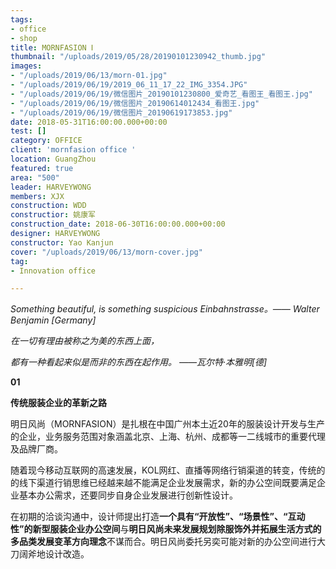 ```yaml
---
tags:
- office
- shop
title: MORNFASION Ⅰ
thumbnail: "/uploads/2019/05/28/20190101230942_thumb.jpg"
images:
- "/uploads/2019/06/13/morn-01.jpg"
- "/uploads/2019/06/19/2019_06_11_17_22_IMG_3354.JPG"
- "/uploads/2019/06/19/微信图片_20190101230800_爱奇艺_看图王_看图王.jpg"
- "/uploads/2019/06/19/微信图片_20190614012434_看图王.jpg"
- "/uploads/2019/06/19/微信图片_20190619173853.jpg"
date: 2018-05-31T16:00:00.000+00:00
test: []
category: OFFICE
client: 'mornfasion office '
location: GuangZhou
featured: true
area: "500"
leader: HARVEYWONG
members: XJX
construction: WDD
constructior: 姚康军
construction_date: 2018-06-30T16:00:00.000+00:00
designer: HARVEYWONG
constructor: Yao Kanjun
cover: "/uploads/2019/06/13/morn-cover.jpg"
tag:
- Innovation office

---
```

_Something beautiful, is something suspicious Einbahnstrasse。—— Walter Benjamin \[Germany\]_

_在一切有理由被称之为美的东西上面，_

_都有一种看起来似是而非的东西在起作用。 ——瓦尔特·本雅明\[德\]_

**01**

**传统服装企业的革新之路**

明日风尚（MORNFASION）是扎根在中国广州本土近20年的服装设计开发与生产的企业，业务服务范围对象涵盖北京、上海、杭州、成都等一二线城市的重要代理及品牌厂商。

随着现今移动互联网的高速发展，KOL网红、直播等网络行销渠道的转变，传统的的线下渠道行销思维已经越来越不能满足企业发展需求，新的办公空间既要满足企业基本办公需求，还要同步自身企业发展进行创新性设计。

在初期的洽谈沟通中，设计师提出打造**一个具有“开放性”、“场景性”、“互动性”的新型服装企业办公空间**与**明日风尚未来发展规划除服饰外并拓展生活方式的多品类发展变革方向理念**不谋而合。明日风尚委托另奕可能对新的办公空间进行大刀阔斧地设计改造。